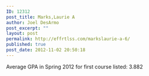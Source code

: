 ```yaml
---
ID: 12312
post_title: Marks,Laurie A
author: Joel DesArmo
post_excerpt: ""
layout: post
permalink: http://effrtlss.com/markslaurie-a-6/
published: true
post_date: 2012-11-02 20:50:18
---
```

<p>Average GPA in Spring 2012 for first course listed: 3.882</p>